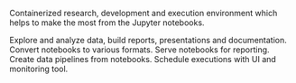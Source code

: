 Containerized research, development and execution environment which helps to make the most from the Jupyter notebooks.  

Explore and analyze data, build reports, presentations and documentation. Convert notebooks to various formats. 
Serve notebooks for reporting. Create data pipelines from notebooks. Schedule executions with UI and monitoring tool. 